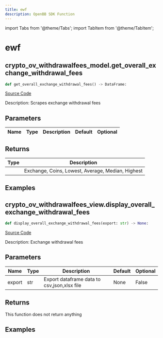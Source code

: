 ```yaml
---
title: ewf
description: OpenBB SDK Function
---
```


import Tabs from '@theme/Tabs';
import TabItem from '@theme/TabItem';

# ewf

<Tabs>
<TabItem value="model" label="Model" default>

## crypto_ov_withdrawalfees_model.get_overall_exchange_withdrawal_fees

```python title='openbb_terminal/cryptocurrency/overview/withdrawalfees_model.py'
def get_overall_exchange_withdrawal_fees() -> DataFrame:
```
[Source Code](https://github.com/OpenBB-finance/OpenBBTerminal/tree/main/openbb_terminal/cryptocurrency/overview/withdrawalfees_model.py#L181)

Description: Scrapes exchange withdrawal fees

## Parameters

| Name | Type | Description | Default | Optional |
| ---- | ---- | ----------- | ------- | -------- |

## Returns

| Type | Description |
| ---- | ----------- |
|  | Exchange, Coins, Lowest, Average, Median, Highest |

## Examples



</TabItem>
<TabItem value="view" label="View">

## crypto_ov_withdrawalfees_view.display_overall_exchange_withdrawal_fees

```python title='openbb_terminal/cryptocurrency/overview/withdrawalfees_view.py'
def display_overall_exchange_withdrawal_fees(export: str) -> None:
```
[Source Code](https://github.com/OpenBB-finance/OpenBBTerminal/tree/main/openbb_terminal/cryptocurrency/overview/withdrawalfees_view.py#L53)

Description: Exchange withdrawal fees

## Parameters

| Name | Type | Description | Default | Optional |
| ---- | ---- | ----------- | ------- | -------- |
| export | str | Export dataframe data to csv,json,xlsx file | None | False |

## Returns

This function does not return anything

## Examples



</TabItem>
</Tabs>